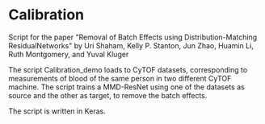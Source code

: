 # Calibration

Script for the paper "Removal of Batch Effects using Distribution-Matching ResidualNetworks" by Uri Shaham, Kelly P. Stanton, Jun Zhao, Huamin Li, Ruth Montgomery, and Yuval Kluger

The script Calibration_demo loads to CyTOF datasets, corresponding to measurements of blood of the same person in two different CyTOF machine. 
The script trains a MMD-ResNet using one of the datasets as source and the other as target, to remove the batch effects.

The script is written in Keras.